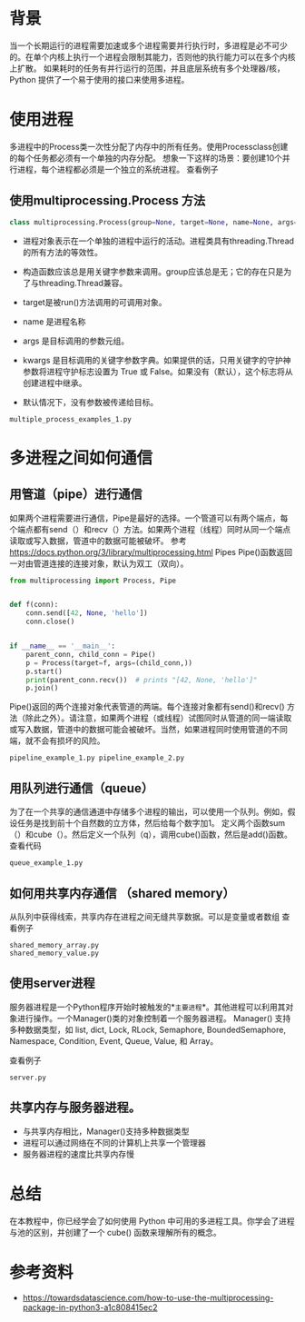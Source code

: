 # 背景

当一个长期运行的进程需要加速或多个进程需要并行执行时，多进程是必不可少的。在单个内核上执行一个进程会限制其能力，否则他的执行能力可以在多个内核上扩散。 如果耗时的任务有并行运行的范围，并且底层系统有多个处理器/核，Python
提供了一个易于使用的接口来使用多进程。

# 使用进程

多进程中的Process类一次性分配了内存中的所有任务。使用Processclass创建的每个任务都必须有一个单独的内存分配。 想象一下这样的场景：要创建10个并行进程，每个进程都必须是一个独立的系统进程。 查看例子

## 使用multiprocessing.Process 方法

```python
class multiprocessing.Process(group=None, target=None, name=None, args=（）, kwargs={}, *, daemon=None)
```

- 进程对象表示在一个单独的进程中运行的活动。进程类具有threading.Thread的所有方法的等效性。

- 构造函数应该总是用关键字参数来调用。group应该总是无；它的存在只是为了与threading.Thread兼容。
- target是被run()方法调用的可调用对象。
- name 是进程名称
- args 是目标调用的参数元组。
- kwargs 是目标调用的关键字参数字典。如果提供的话，只用关键字的守护神参数将进程守护标志设置为 True 或 False。如果没有（默认），这个标志将从创建进程中继承。
- 默认情况下，没有参数被传递给目标。

```
multiple_process_examples_1.py
```

# 多进程之间如何通信

## 用管道（pipe）进行通信

如果两个进程需要进行通信，Pipe是最好的选择。一个管道可以有两个端点，每个端点都有send（）和recv（）方法。如果两个进程（线程）同时从同一个端点读取或写入数据，管道中的数据可能被破坏。
参考 https://docs.python.org/3/library/multiprocessing.html
Pipes Pipe()函数返回一对由管道连接的连接对象，默认为双工（双向）。

```python
from multiprocessing import Process, Pipe


def f(conn):
    conn.send([42, None, 'hello'])
    conn.close()


if __name__ == '__main__':
    parent_conn, child_conn = Pipe()
    p = Process(target=f, args=(child_conn,))
    p.start()
    print(parent_conn.recv())  # prints "[42, None, 'hello']"
    p.join()
```

Pipe()返回的两个连接对象代表管道的两端。每个连接对象都有send()和recv()
方法（除此之外）。请注意，如果两个进程（或线程）试图同时从管道的同一端读取或写入数据，管道中的数据可能会被破坏。当然，如果进程同时使用管道的不同端，就不会有损坏的风险。

```
pipeline_example_1.py pipeline_example_2.py
```

## 用队列进行通信（queue）

为了在一个共享的通信通道中存储多个进程的输出，可以使用一个队列。例如，假设任务是找到前十个自然数的立方体，然后给每个数字加1。 定义两个函数sum（）和cube（）。然后定义一个队列（q），调用cube()函数，然后是add()函数。
查看代码

```
queue_example_1.py
```

## 如何用共享内存通信 （shared memory）

从队列中获得线索，共享内存在进程之间无缝共享数据。可以是变量或者数组 查看例子

```
shared_memory_array.py
shared_memory_value.py
```

## 使用server进程

服务器进程是一个Python程序开始时被触发的*`主要进程`*。其他进程可以利用其对象进行操作。一个Manager()类的对象控制着一个服务器进程。 Manager() 支持多种数据类型，如 list, dict, Lock, RLock,
Semaphore, BoundedSemaphore, Namespace, Condition, Event, Queue, Value, 和 Array。

查看例子

```
server.py
```

## 共享内存与服务器进程。

- 与共享内存相比，Manager()支持多种数据类型
- 进程可以通过网络在不同的计算机上共享一个管理器
- 服务器进程的速度比共享内存慢

# 总结

在本教程中，你已经学会了如何使用 Python 中可用的多进程工具。你学会了进程与池的区别，并创建了一个 cube() 函数来理解所有的概念。

# 参考资料

- https://towardsdatascience.com/how-to-use-the-multiprocessing-package-in-python3-a1c808415ec2 
